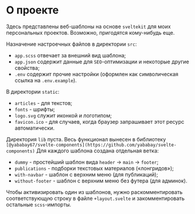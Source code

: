 # О проекте

Здесь представлены веб-шаблоны на основе `sveltekit` для моих персональных проектов. 
Возможно, пригодятся кому-нибудь еще.

Назначение настроечных файлов в директории  `src`:

* `app.scss` отвечает за внешний вид шаблона;
* `app.json` содержит данные для `SEO`-оптимизации и некоторые другие свойства;
* `.env` содержит прочие настройки (оформлен как символическая ссылка на `.env.example`).

В директории `static`:

* `articles` - для текстов;
* `fonts` - шрифты;
* `logo.svg` служит иконкой и логотипом;
* `favicon.ico` - для случаев, когда браузер запрашивает этот ресурс автоматически.

Директория `lib` пуста. Весь функционал вынесен в библиотеку 
`[@yababay67/svelte-components](https://github.com/yababay/svelte-components)`
Для каждого шаблона создана отдельная ветка:

* `dummy` - простейший шаблон вида `header` → `main` → `footer`;
* `publications` - подборки текстовых материалов («лонгридов»);
* `with-navbar` -  шаблон с верхним меню (для публикаций);
* `without-footer` -  шаблон с верхним меню без футера (для админок).

Чтобы активизировать один из шаблонов, нужно раскомментировать соответствующую строку в 
файле `+layout.svelte` и закомментировать остальные `scss`-импорты.
